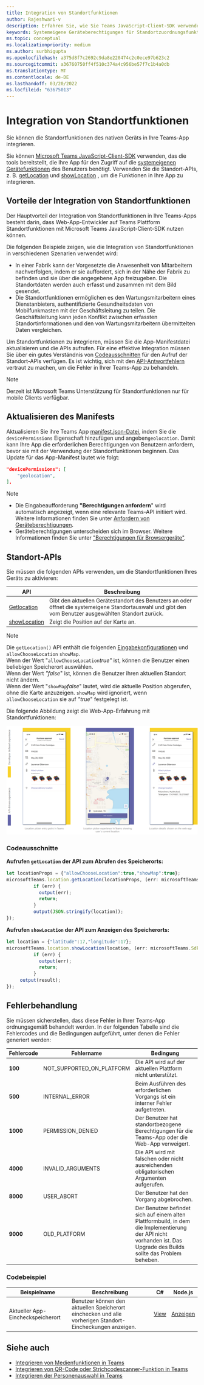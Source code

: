 ```yaml
---
title: Integration von Standortfunktionen
author: Rajeshwari-v
description: Erfahren Sie, wie Sie Teams JavaScript-Client-SDK verwenden, um Standortfunktionen mit Codeausschnitten und Beispielen zu nutzen.
keywords: Systemeigene Geräteberechtigungen für Standortzuordnungsfunktionen
ms.topic: conceptual
ms.localizationpriority: medium
ms.author: surbhigupta
ms.openlocfilehash: a375d8f7c2692c9da8e220474c2c0ece97b623c2
ms.sourcegitcommit: a36760750ff4f510c374a4c956be57f7c1b4a0db
ms.translationtype: MT
ms.contentlocale: de-DE
ms.lasthandoff: 03/20/2022
ms.locfileid: "63675013"
---
```

# <a name="integrate-location-capabilities"></a>Integration von Standortfunktionen

Sie können die Standortfunktionen des nativen Geräts in Ihre Teams-App integrieren.  

Sie können [Microsoft Teams JavaScript-Client-SDK](/javascript/api/overview/msteams-client?view=msteams-client-js-latest&preserve-view=true) verwenden, das die tools bereitstellt, die Ihre App für den Zugriff auf die [systemeigenen Gerätefunktionen](native-device-permissions.md) des Benutzers benötigt. Verwenden Sie die Standort-APIs, z. B. [getLocation](/javascript/api/@microsoft/teams-js/microsoftteams.location?view=msteams-client-js-latest#getLocation_LocationProps___error__SdkError__location__Location_____void_&preserve-view=true) und [showLocation](/javascript/api/@microsoft/teams-js/microsoftteams.location?view=msteams-client-js-latest#showLocation_Location___error__SdkError__status__boolean_____void_&preserve-view=true) , um die Funktionen in Ihre App zu integrieren.

## <a name="advantages-of-integrating-location-capabilities"></a>Vorteile der Integration von Standortfunktionen

Der Hauptvorteil der Integration von Standortfunktionen in Ihre Teams-Apps besteht darin, dass Web-App-Entwickler auf Teams Plattform Standortfunktionen mit Microsoft Teams JavaScript-Client-SDK nutzen können.

Die folgenden Beispiele zeigen, wie die Integration von Standortfunktionen in verschiedenen Szenarien verwendet wird:

* In einer Fabrik kann der Vorgesetzte die Anwesenheit von Mitarbeitern nachverfolgen, indem er sie auffordert, sich in der Nähe der Fabrik zu befinden und sie über die angegebene App freizugeben. Die Standortdaten werden auch erfasst und zusammen mit dem Bild gesendet.
* Die Standortfunktionen ermöglichen es den Wartungsmitarbeitern eines Dienstanbieters, authentifizierte Gesundheitsdaten von Mobilfunkmasten mit der Geschäftsleitung zu teilen. Die Geschäftsleitung kann jeden Konflikt zwischen erfassten Standortinformationen und den von Wartungsmitarbeitern übermittelten Daten vergleichen.

Um Standortfunktionen zu integrieren, müssen Sie die App-Manifestdatei aktualisieren und die APIs aufrufen. Für eine effektive Integration müssen Sie über ein gutes Verständnis von [Codeausschnitten](#code-snippets) für den Aufruf der Standort-APIs verfügen.
Es ist wichtig, sich mit den [API-Antwortfehlern](#error-handling) vertraut zu machen, um die Fehler in Ihrer Teams-App zu behandeln.

> [!NOTE]
> Derzeit ist Microsoft Teams Unterstützung für Standortfunktionen nur für mobile Clients verfügbar.

## <a name="update-manifest"></a>Aktualisieren des Manifests

Aktualisieren Sie ihre Teams App [manifest.json-Datei](../../resources/schema/manifest-schema.md#devicepermissions), indem Sie die `devicePermissions` Eigenschaft hinzufügen und angeben`geolocation`. Damit kann Ihre App die erforderlichen Berechtigungen von Benutzern anfordern, bevor sie mit der Verwendung der Standortfunktionen beginnen. Das Update für das App-Manifest lautet wie folgt:

``` json
"devicePermissions": [
    "geolocation",
],
```

> [!NOTE]
> * Die Eingabeaufforderung **"Berechtigungen anfordern**" wird automatisch angezeigt, wenn eine relevante Teams-API initiiert wird. Weitere Informationen finden Sie unter [Anfordern von Geräteberechtigungen](native-device-permissions.md).
> * Geräteberechtigungen unterscheiden sich im Browser. Weitere Informationen finden Sie unter ["Berechtigungen für Browsergeräte"](browser-device-permissions.md).

## <a name="location-apis"></a>Standort-APIs

Sie müssen die folgenden APIs verwenden, um die Standortfunktionen Ihres Geräts zu aktivieren:

| API      | Beschreibung   |
| --- | --- |
|[Getlocation](/javascript/api/@microsoft/teams-js/microsoftteams.location?view=msteams-client-js-latest#getLocation_LocationProps___error__SdkError__location__Location_____void_&preserve-view=true) | Gibt den aktuellen Gerätestandort des Benutzers an oder öffnet die systemeigene Standortauswahl und gibt den vom Benutzer ausgewählten Standort zurück. |
|[showLocation](/javascript/api/@microsoft/teams-js/microsoftteams.location?view=msteams-client-js-latest#showLocation_Location___error__SdkError__status__boolean_____void_&preserve-view=true) | Zeigt die Position auf der Karte an. |

> [!NOTE]
> Die `getLocation()` API enthält die folgenden [Eingabekonfigurationen](/javascript/api/@microsoft/teams-js/locationprops?view=msteams-client-js-latest&preserve-view=true) und `allowChooseLocation` `showMap`. <br/> Wenn der Wert "`allowChooseLocation`*true"* ist, können die Benutzer einen beliebigen Speicherort auswählen.<br/>  Wenn der Wert *"false*" ist, können die Benutzer ihren aktuellen Standort nicht ändern.<br/> Wenn der Wert "`showMap`*false*" lautet, wird die aktuelle Position abgerufen, ohne die Karte anzuzeigen. `showMap` wird ignoriert, wenn `allowChooseLocation` sie auf *"true*" festgelegt ist.

Die folgende Abbildung zeigt die Web-App-Erfahrung mit Standortfunktionen:

![Web-App-Erfahrung für Standortfunktionen](../../assets/images/tabs/location-capability.png)

### <a name="code-snippets"></a>Codeausschnitte

**Aufrufen `getLocation` der API zum Abrufen des Speicherorts:**

```javascript
let locationProps = {"allowChooseLocation":true,"showMap":true};
microsoftTeams.location.getLocation(locationProps, (err: microsoftTeams.SdkError, location: microsoftTeams.location.Location) => {
          if (err) {
            output(err);
            return;
          }
          output(JSON.stringify(location));
});
```

**Aufrufen `showLocation` der API zum Anzeigen des Speicherorts:**

```javascript
let location = {"latitude":17,"longitude":17};
microsoftTeams.location.showLocation(location, (err: microsoftTeams.SdkError, result: boolean) => {
          if (err) {
            output(err);
            return;
          }
     output(result);
});
```

## <a name="error-handling"></a>Fehlerbehandlung

Sie müssen sicherstellen, dass diese Fehler in Ihrer Teams-App ordnungsgemäß behandelt werden. In der folgenden Tabelle sind die Fehlercodes und die Bedingungen aufgeführt, unter denen die Fehler generiert werden:

|Fehlercode |  Fehlername     | Bedingung|
| --------- | --------------- | -------- |
| **100** | NOT_SUPPORTED_ON_PLATFORM | Die API wird auf der aktuellen Plattform nicht unterstützt.|
| **500** | INTERNAL_ERROR | Beim Ausführen des erforderlichen Vorgangs ist ein interner Fehler aufgetreten.|
| **1000** | PERMISSION_DENIED |Der Benutzer hat standortbezogene Berechtigungen für die Teams-App oder die Web-App verweigert.|
| **4000** | INVALID_ARGUMENTS | Die API wird mit falschen oder nicht ausreichenden obligatorischen Argumenten aufgerufen.|
| **8000** | USER_ABORT |Der Benutzer hat den Vorgang abgebrochen.|
| **9000** | OLD_PLATFORM | Der Benutzer befindet sich auf einem alten Plattformbuild, in dem die Implementierung der API nicht vorhanden ist. Das Upgrade des Builds sollte das Problem beheben.|

### <a name="code-sample"></a>Codebeispiel

|Beispielname | Beschreibung | C# | Node.js |
|----------------|-----------------|--------------|--------------|
| Aktueller App-Eincheckspeicherort | Benutzer können den aktuellen Speicherort einchecken und alle vorherigen Standort-Eincheckungen anzeigen.| [View](https://github.com/OfficeDev/Microsoft-Teams-Samples/tree/main/samples/app-checkin-location/csharp) | [Anzeigen](https://github.com/OfficeDev/Microsoft-Teams-Samples/tree/main/samples/app-checkin-location/nodejs) |

## <a name="see-also"></a>Siehe auch

* [Integrieren von Medienfunktionen in Teams](mobile-camera-image-permissions.md)
* [Integrieren von QR-Code oder Strichcodescanner-Funktion in Teams](qr-barcode-scanner-capability.md)
* [Integrieren der Personenauswahl in Teams](people-picker-capability.md)
